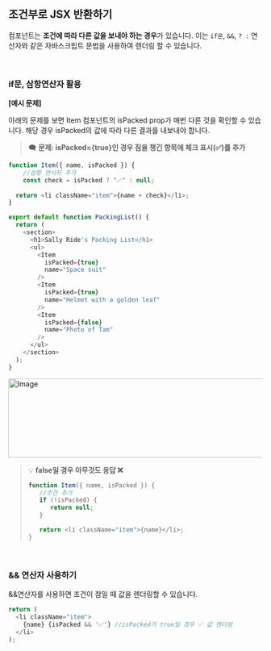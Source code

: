 ## 조건부로 JSX 반환하기 

컴포넌트는 **조건에 따라 다른 값을 보내야 하는 경우**가 있습니다. 이는 `if문`, `&&`, `? :` 연산자와 같은 자바스크립트 문법을 사용하여 렌더링 할 수 있습니다.  

<br>

### if문, 삼항연산자 활용 

**[예시 문제]**

아래의 문제를 보면 Item 컴포넌트의 isPacked prop가 매번 다른 것을 확인할 수 있습니다. 해당 경우 isPacked의 값에 따라 다른 결과를 내보내야 합니다. 

> 🗨️ **문제: isPacked={true}인 경우 짐을 챙긴 항목에 체크 표시(✅)를 추가**

```js
function Item({ name, isPacked }) {
    //삼항 연사자 추가 
    const check = isPacked ? "✅" : null;
    
  return <li className="item">{name + check}</li>;
}

export default function PackingList() {
  return (
    <section>
      <h1>Sally Ride's Packing List</h1>
      <ul>
        <Item
          isPacked={true} 
          name="Space suit"
        />
        <Item
          isPacked={true}
          name="Helmet with a golden leaf"
        />
        <Item
          isPacked={false}
          name="Photo of Tam"
        />
      </ul>
    </section>
  );
}
```
<img width="516" height="157" alt="Image" src="https://github.com/user-attachments/assets/8d4a686d-1073-4380-80c0-5cb984bc86ea" />

<br>

> 💡 **false일 경우 아무것도 응답 ❌** 
> 
> ```js
> function Item({ name, isPacked }) {
>    //조건 추가 
>    if (!isPacked) {
>       return null;
>    } 
>
>    return <li className="item">{name}</li>;
> }
> ```

<br>

### && 연산자 사용하기 

&&연산자를 사용하면 조건이 참일 때 값을 렌더링할 수 있습니다. 

```js
return (
  <li className="item">
    {name} {isPacked && '✅'} //isPacked가 true일 경우 ✅ 값 렌더링 
  </li>
);
```

